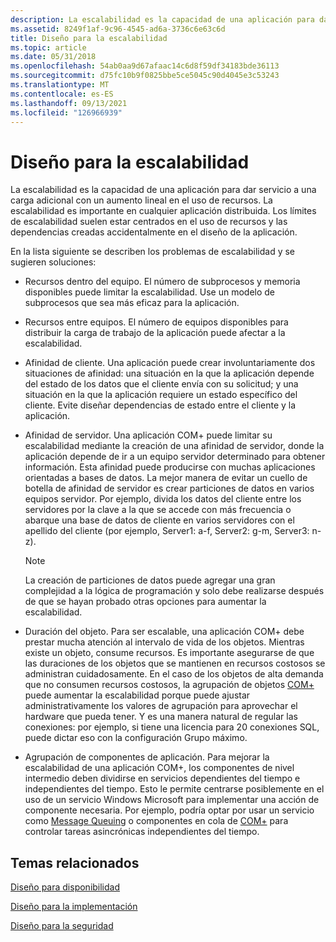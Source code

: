 ```yaml
---
description: La escalabilidad es la capacidad de una aplicación para dar servicio a una carga adicional con un aumento lineal en el uso de recursos.
ms.assetid: 8249f1af-9c96-4545-ad6a-3736c6e63c6d
title: Diseño para la escalabilidad
ms.topic: article
ms.date: 05/31/2018
ms.openlocfilehash: 54ab0aa9d67afaac14c6d8f59df34183bde36113
ms.sourcegitcommit: d75fc10b9f0825bbe5ce5045c90d4045e3c53243
ms.translationtype: MT
ms.contentlocale: es-ES
ms.lasthandoff: 09/13/2021
ms.locfileid: "126966939"
---
```

# <a name="designing-for-scalability"></a>Diseño para la escalabilidad

La escalabilidad es la capacidad de una aplicación para dar servicio a una carga adicional con un aumento lineal en el uso de recursos. La escalabilidad es importante en cualquier aplicación distribuida. Los límites de escalabilidad suelen estar centrados en el uso de recursos y las dependencias creadas accidentalmente en el diseño de la aplicación.

En la lista siguiente se describen los problemas de escalabilidad y se sugieren soluciones:

-   Recursos dentro del equipo. El número de subprocesos y memoria disponibles puede limitar la escalabilidad. Use un modelo de subprocesos que sea más eficaz para la aplicación.
-   Recursos entre equipos. El número de equipos disponibles para distribuir la carga de trabajo de la aplicación puede afectar a la escalabilidad.
-   Afinidad de cliente. Una aplicación puede crear involuntariamente dos situaciones de afinidad: una situación en la que la aplicación depende del estado de los datos que el cliente envía con su solicitud; y una situación en la que la aplicación requiere un estado específico del cliente. Evite diseñar dependencias de estado entre el cliente y la aplicación.
-   Afinidad de servidor. Una aplicación COM+ puede limitar su escalabilidad mediante la creación de una afinidad de servidor, donde la aplicación depende de ir a un equipo servidor determinado para obtener información. Esta afinidad puede producirse con muchas aplicaciones orientadas a bases de datos. La mejor manera de evitar un cuello de botella de afinidad de servidor es crear particiones de datos en varios equipos servidor. Por ejemplo, divida los datos del cliente entre los servidores por la clave a la que se accede con más frecuencia o abarque una base de datos de cliente en varios servidores con el apellido del cliente (por ejemplo, Server1: a-f, Server2: g-m, Server3: n-z).
    > [!Note]  
    > La creación de particiones de datos puede agregar una gran complejidad a la lógica de programación y solo debe realizarse después de que se hayan probado otras opciones para aumentar la escalabilidad.

     

-   Duración del objeto. Para ser escalable, una aplicación COM+ debe prestar mucha atención al intervalo de vida de los objetos. Mientras existe un objeto, consume recursos. Es importante asegurarse de que las duraciones de los objetos que se mantienen en recursos costosos se administran cuidadosamente. En el caso de los objetos de alta demanda que no consumen recursos costosos, la agrupación de objetos [COM+](com--object-pooling.md) puede aumentar la escalabilidad porque puede ajustar administrativamente los valores de agrupación para aprovechar el hardware que pueda tener. Y es una manera natural de regular las conexiones: por ejemplo, si tiene una licencia para 20 conexiones SQL, puede dictar eso con la configuración Grupo máximo.
-   Agrupación de componentes de aplicación. Para mejorar la escalabilidad de una aplicación COM+, los componentes de nivel intermedio deben dividirse en servicios dependientes del tiempo e independientes del tiempo. Esto le permite centrarse posiblemente en el uso de un servicio Windows Microsoft para implementar una acción de componente necesaria. Por ejemplo, podría optar por usar un servicio como [Message Queuing](/previous-versions/windows/desktop/legacy/ms711472(v=vs.85)) o componentes en cola de [COM+](com--queued-components.md) para controlar tareas asincrónicas independientes del tiempo.

## <a name="related-topics"></a>Temas relacionados

<dl> <dt>

[Diseño para disponibilidad](designing-for-availability.md)
</dt> <dt>

[Diseño para la implementación](designing-for-deployment.md)
</dt> <dt>

[Diseño para la seguridad](designing-for-security.md)
</dt> </dl>

 

 



